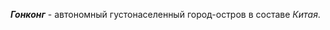 <!--2023-11-06 01:42:20-->
***Гонконг*** - автономный густонаселенный город-остров в составе *Китая*.